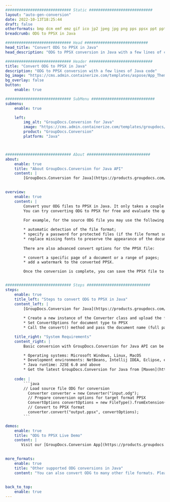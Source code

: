 ```yaml
---
############################# Static ############################
layout: "auto-gen-conversion"
date: 2022-10-13T18:25:44
draft: false
otherformats: bmp dcm emf emz gif ico jp2 jpeg jpg png pps ppsx ppt pptx psb psd svg svgz tga tif tiff webp wmf wmz
breadcrumb: ODG to PPSX in Java

############################# Head ############################
head_title: "Convert ODG to PPSX in Java"
head_description: "ODG to PPSX conversion in Java with a few lines of code. Convert over 160 file formats using the GroupDocs document conversion API for Java"

############################# Header ############################
title: "Convert ODG to PPSX in Java"
description: "ODG to PPSX conversion with a few lines of Java code"
bg_image: "https://cms.admin.containerize.com/templates/aspose/App_Themes/V3/images/bg/header1.png"
bg_overlay: false
button:
    enable: true

############################# SubMenu ############################
submenu:
    enable: true

    left:
        img_alt: "GroupDocs.Conversion for Java"
        image: "https://cms.admin.containerize.com/templates/groupdocs/images/product-logos/90x90-noborder/groupdocs-conversion-java.png"
        product: "GroupDocs.Conversion"
        platform: "Java"



############################# About ############################
about:
    enable: true
    title: "About GroupDocs.Conversion for Java API"
    content: |
        [GroupDocs.Conversion for Java](https://products.groupdocs.com/conversion/java/) is an advanced file format conversion API for converting between popular image and document formats such as Microsoft Office, OpenDocument, PDF, HTML, email, CAD. and much more with just a few lines of code. The native API automatically detects the formats of the original documents and offers many options for customizing the converted documents. Along with the function of extracting information from a document, it also supports caching of the conversion results to the local disk by default. However, any type of cache storage can be supported by implementing the appropriate interfaces - Amazon S3, Dropbox, Google Drive, Windows Azure, Reddis, or any others.
    

overview:
    enable: true
    content: |
        Convert your ODG files to PPSX in Java. It only takes a couple of lines of Java code on any platform of your choice, such as Windows, Linux, macOS.
        You can try converting ODG to PPSX for free and evaluate the quality of the conversion results. Along with simple file conversion scripts, you can try more sophisticated options for loading the ODG source file and storing the PPSX output. 
        
        For example, for the source ODG file you may use the following load options:

        * automatic detection of the file format;
        * specify a password for protected files (if the file format supports it);
        * replace missing fonts to preserve the appearance of the document.
        
        There are also advanced convert options for the PPSX file:

        * convert a specific page of a document or a range of pages;
        * add a watermark to the converted PPSX.

        Once the conversion is complete, you can save the PPSX file to your local file path or to any third party storage such as FTP, Amazon S3, Google Drive, Dropbox etc. Please note - to convert ODG to PPSX, you do not need to install any additional software, such as MS Office, Open Office, Adobe Acrobat Reader etc.


############################# Steps ############################
steps:
    enable: true
    title_left: "Steps to convert ODG to PPSX in Java"
    content_left: |
        [GroupDocs.Conversion for Java](https://products.groupdocs.com/conversion/java/) allows developers to easily convert ODG file to PPSX with a few lines of code.
        
        * Create a new instance of the Converter class and upload the file ODG with the full path
        * Set ConvertOptions for document type to PPSX
        * Call the convert() method and pass the document name (full path) and format (PPSX) as a parameter

    title_right: "System Requirements"
    content_right: |
        Basic conversion with GroupDocs.Conversion for Java API can be done with just a few lines of code. Our APIs are supported on all major platforms and operating systems. Before executing the code below, make sure you have the following prerequisites installed on your system.

        * Operating systems: Microsoft Windows, Linux, MacOS
        * Development environments: NetBeans, Intellij IDEA, Eclipse, etc.
        * Java runtime: J2SE 6.0 and above
        * Get the latest GroupDocs.Conversion for Java from [Maven](https://repository.groupdocs.com/webapp/#/artifacts/browse/tree/General/repo/com/groupdocs/groupdocs-conversion)
         
    code: |
        ```java    
        // Load source file ODG for conversion
          Converter converter = new Converter("input.odg");
          // Prepare conversion options for target format PPSX
          ConvertOptions convertOptions = new FileType().fromExtension("ppsx").getConvertOptions();
          // Convert to PPSX format
          converter.convert("output.ppsx", convertOptions);
        ```

demos:
    enable: true
    title: "ODG to PPSX Live Demo"
    content: |
       Visit our [GroupDocs.Conversion App](https://products.groupdocs.app/conversion/family) website and try ODG to PPSX conversion now. The free demo has the following benefits
          

more_formats:
    enable: true
    title: "Other supported ODG conversions in Java"
    content: "You can also convert ODG to many other file formats. Please see the list below."
       
       
back_to_top:
    enable: true
---
```

